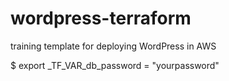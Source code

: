 # wordpress-terraform

training template for deploying WordPress in AWS

$ export _TF_VAR_db_password = "yourpassword"
